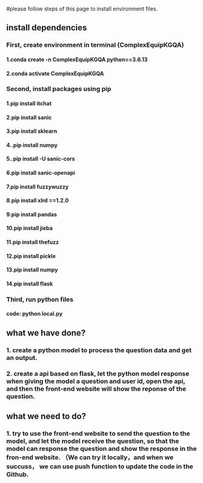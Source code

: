 #please follow steps of this page to install environment files.

## install dependencies

### First, create environment in terminal (ComplexEquipKGQA) 
#### 1.conda create -n ComplexEquipKGQA python==3.6.13
#### 2.conda activate ComplexEquipKGQA

### Second, install packages using pip
#### 1.pip install itchat
#### 2.pip install sanic
#### 3.pip install sklearn
#### 4..pip install numpy
#### 5..pip install -U sanic-cors
#### 6.pip install sanic-openapi
#### 7.pip install fuzzywuzzy
#### 8.pip install xlrd ==1.2.0
#### 9.pip install pandas
#### 10.pip install jieba
#### 11.pip install thefuzz
#### 12.pip install pickle
#### 13.pip install numpy
#### 14.pip install flask

### Third, run python files
#### code: python local.py

## what we have done?

### 1. create a python model to process the question data and get an output.
### 2. create a api based on flask, let the python model response when giving the model a question and user id, open the api, and then the front-end website will show the reponse of the question.

## what we need to do?

### 1. try to use the front-end website to send the question to the model, and let the model receive the question, so that the model can response the question and show the response in the fron-end website. （We can try it locally，and when we succuss， we can use push function to update the code in the Github.
